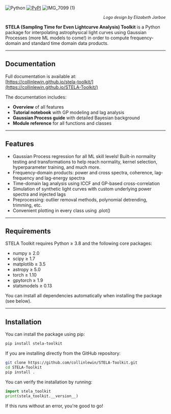 ![Python](https://img.shields.io/pypi/pyversions/stela-toolkit?cacheSeconds=3600)
[![PyPI](https://img.shields.io/pypi/v/stela-toolkit)](https://pypi.org/project/stela-toolkit/)
![IMG_7099 (1)](https://github.com/user-attachments/assets/55d66b16-e91c-4d8a-a3b9-047002945dc1)

<p align="right" style="font-size: 0.9em;">
  <em>Logo design by Elizabeth Jarboe</em>
</p>


**STELA (Sampling Time for Even Lightcurve Analysis) Toolkit** is a Python package for interpolating astrophysical light curves using Gaussian Processes (more ML models to come!) in order to compute frequency-domain and standard time domain data products.

---

## Documentation

Full documentation is available at:  
[https://collinlewin.github.io/stela-toolkit/](https://collinlewin.github.io/STELA-Toolkit/)

The documentation includes:
- **Overview** of all features
- **Tutorial notebook** with GP modeling and lag analysis
- **Gaussian Process guide** with detailed Bayesian background
- **Module reference** for all functions and classes

---

## Features

- Gaussian Process regression for all ML skill levels! Built-in normality testing and transformations to help reach normality, kernel selection, hyperparameter training, and much more.
- Frequency-domain products: power and cross spectra, coherence, lag-frequency and lag-energy spectra
- Time-domain lag analysis using ICCF and GP-based cross-correlation
- Simulation of synthetic light curves with custom underlying power spectra and injected lags
- Preprocessing: outlier removal methods, polynomial detrending, trimming, etc.
- Convenient plotting in every class using .plot()

---

## Requirements

STELA Toolkit requires Python ≥ 3.8 and the following core packages:

- numpy ≥ 2.0
- scipy ≥ 1.7
- matplotlib ≥ 3.5
- astropy ≥ 5.0
- torch ≥ 1.10
- gpytorch ≥ 1.9
- statsmodels ≥ 0.13

You can install all dependencies automatically when installing the package (see below).

---

## Installation

You can install the package using pip:

```bash
pip install stela-toolkit
```

If you are installing directly from the GitHub repository:

```bash
git clone https://github.com/collinlewin/STELA-Toolkit.git
cd STELA-Toolkit
pip install .
```

You can verify the installation by running:

```python
import stela_toolkit
print(stela_toolkit.__version__)
```

If this runs without an error, you're good to go!
